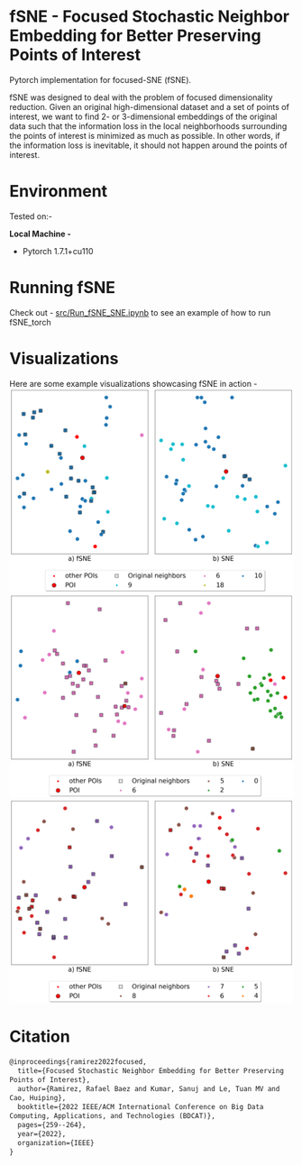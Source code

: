 # fSNE - Focused Stochastic Neighbor Embedding for Better Preserving Points of Interest
Pytorch implementation for focused-SNE (fSNE).

fSNE was designed to deal with the problem of focused dimensionality reduction. Given an original high-dimensional dataset and a set of points of interest, 
we want to find 2- or 3-dimensional embeddings of the original data such that the information loss 
in the local neighborhoods surrounding the points of interest is minimized as much as possible. In other words, if the information loss is inevitable, it should not happen around the points of interest.

# Environment
Tested on:-

**Local Machine -**
<ul>
  <li>Pytorch 1.7.1+cu110</li>
</ul>

# Running fSNE
Check out - [src/Run_fSNE_SNE.ipynb](https://github.com/baez-rafael/focused-sne/blob/main/src/Run_fSNE_SNE.ipynb) to see an example of how to run fSNE_torch


# Visualizations
Here are some example visualizations showcasing fSNE in action - <br/>
![vis1](/visualizations/original_fsne_sne_20News.png)
![vis1](/visualizations/original_fsne_sne_mnist.png)
![vis1](/visualizations/original_fsne_sne_Wine.png)

# Citation 
```
@inproceedings{ramirez2022focused,
  title={Focused Stochastic Neighbor Embedding for Better Preserving Points of Interest},
  author={Ramirez, Rafael Baez and Kumar, Sanuj and Le, Tuan MV and Cao, Huiping},
  booktitle={2022 IEEE/ACM International Conference on Big Data Computing, Applications, and Technologies (BDCAT)},
  pages={259--264},
  year={2022},
  organization={IEEE}
}
```
